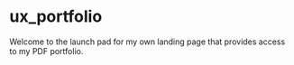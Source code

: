# ux_portfolio
Welcome to the launch pad for my own landing page that provides access to my PDF portfolio.
